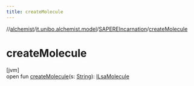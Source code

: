 ```yaml
---
title: createMolecule
---
```

//[alchemist](../../../index.html)/[it.unibo.alchemist.model](../index.html)/[SAPEREIncarnation](index.html)/[createMolecule](create-molecule.html)



# createMolecule



[jvm]\
open fun [createMolecule](create-molecule.html)(s: [String](https://docs.oracle.com/javase/8/docs/api/java/lang/String.html)): [ILsaMolecule](../../it.unibo.alchemist.model.interfaces/-i-lsa-molecule/index.html)




